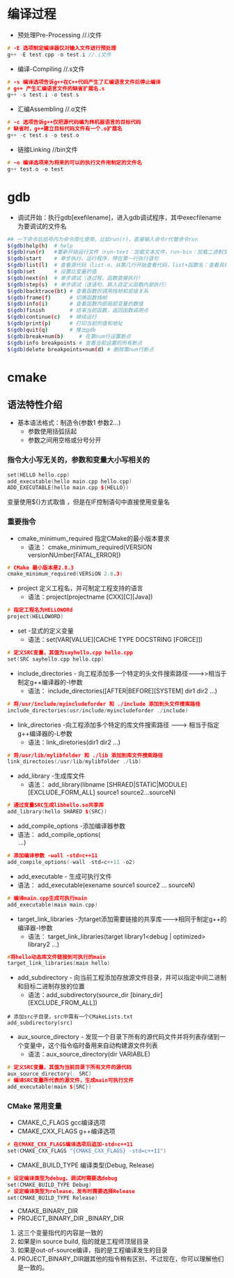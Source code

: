 # 编译过程
- 预处理Pre-Processing  //.i文件
```c++
# -E 选项制定编译器仅对输入文件进行预处理
g++ -E test.cpp -o test.i //.i文件
```
- 编译-Compiling     //.s文件
```c++
# -s 编译选项告诉g++在C++代码产生了汇编语言文件后停止编译
# g++ 产生汇编语言文件的缺省扩展名.s
g++ -s test.i -o test.s
```
- 汇编Assembling   //.o文件
```c++
# -c 选项告诉g++仅把源代码编为炜机器语言的目标代码
# 缺省时，g++建立目标代码文件有一个.o扩展名
g++ -c test.s -o test.o
```
- 链接Linking    //bin文件
```c++
# -o 编译选项来为将来的可以的执行文件用制定的文件名
g++ test.o -o test
```



# gdb
- 调试开始：执行gdb[exefilename]，进入gdb调试程序，其中execfilename为要调试的文件名
```bash
## 一下命令后括号内为命令简化使用，比如run(r)，直接输入命令r代替命令run
$(gdb)help(h)  # help
$(gdb)run(r)   #重新开始运行文件（run-text：加载文本文件，run-bin：加载二进制文件） 
$(gdb)start    # 单步执行，运行程序，停在第一行执行语句
$(gdb)list(l)  # 查看源代码（list-n，从第几行开始查看代码，list+函数名：查看具体的函数）
$(gdb)set      # 设置比变量的值
$(gdb)next(n)  # 单步调试（逐过程，函数直接执行）
$(gdb)step(s)  # 单步调试（逐语句，跳入自定义函数内部执行）
$(gdb)backtrace(bt) # 查看函数的调用栈帧和层级关系
$(gdb)frame(f)      # 切换函数栈帧
$(gdb)info(i)       # 查看函数内部局部变量的数值
$(gdb)finish        # 结束当前函数，返回函数调用点
$(gdb)continue(c)   # 继续运行
$(gdb)print(p)      # 打印当前的值和地址
$(gdb)quit(q)       # 推出gdb
$(gdb)break+num(b)     # 在第num行设置断点
$(gdb)info breakpoints # 查看当前设置的所有断点
$(gdb)delete breakpoints+num(d) # 删除第num行断点
```


# cmake
## 语法特性介绍
- 基本语法格式：制造令(参数1 参数2...)
    - 参数使用括弧括起
    - 参数之间用空格或分号分开
### 指令大小写无关的，参数和变量大小写相关的
```c++
set(HELLO hello.cpp)
add_executable(hello main.cpp hello.cpp)
ADD_EXECUTABLE(hello main.cpp ${HELLO})
``` 
变量使用${}方式取值 ，但是在IF控制语句中直接使用变量名
### 重要指令
<!-- ToDo ： add a c++ project 多目录构建 -->
-  cmake_minimum_required 指定CMake的最小版本要求
    - 语法： cmake_minimum_required(VERSION versionNUmber[FATAL_ERROR])
```c++
# CMake 最小版本是2.8.3
cmake_minimum_required(VERSiON 2.8.3)
```
- project 定义工程名，并可制定工程支持的语言
    - 语法：project(projectname [CXX][C][Java])
```c++
# 指定工程名为HELLOWORd
project(HELLOWORD)
```
- set -显式的定义变量
    - 语法：set(VAR[VALUE][CACHE TYPE DOCSTRING [FORCE]])
```c++
# 定义SRC变量，其值为sayhello.cpp hello.cpp
set(SRC sayhello.cpp hello.cpp)
```
- include_directories - 向工程添加多一个特定的头文件搜索路径--->>相当于制定g++编译器的-I参数
    - 语法： include_directories([AFTER|BEFORE][SYSTEM] dir1 dir2 ...)
```c++
# 将/usr/include/myincludeforder 和 ./include 添加到头文件搜索路径
include_directories(usr/include/myincludeforder ./include)
```
- link_directories -向工程添加多个特定的库文件搜索路径 ---> 相当于指定g++编译器的-L参数
    - 语法：link_diretories(dir1 dir2 ...)
```c++
# 将/usr/lib/mylibfolder 和 ./lib 添加到库文件搜索路径
link_directoies(/usr/lib/mylibfolder ./lib)
```
- add_library -生成库文件
    - 语法： add_library(libname [SHRAED|STATIC|MODULE][EXCLUDE_FORM_ALL] source1 source2...sourceN)
```c++
# 通过变量SRC生成libhello.so共享库
add_library(hello SHARED ${SRC})
```
- add_compile_options -添加编译器参数 
 - 语法： add_compile_options(<option>...)
```c++
# 添加编译参数 -wall -std=c++11
add_compile_options(-wall -std=c++11 -o2)
```
- add_executable - 生成可执行文件
- 语法： add_executable(exename source1 source2 ... sourceN)
```c++
# 编译main.cpp生成可执行main
add_executable(main main.cpp)
```
- target_link_libraries -为target添加需要链接的共享库--->相同于制定g++的编译器-I参数
    - 语法： target_link_libraries(target library1<debug | optimized> library2 ...)
```c++
#将hello动态库文件链接到可执行的main
target_link_libraries(main hello)
```
- add_subdirectory - 向当前工程添加存放源文件目录，并可以指定中间二进制和目标二进制存放的位置
    - 语法：add_subdirectory(source_dir [binary_dir][EXCLUDE_FROM_ALL])
```
# 添加src子目录，src中需有一个CMakeLists.txt
add_subdirectory(src)
```
- aux_source_directory - 发现一个目录下所有的源代码文件并将列表存储到一个变量中，这个指令临时备用来自动构建源文件列表
    - 语法：aux_source_directory(dir VARIABLE)
```c++
# 定义SRC变量，其值为当前目录下所有文件的源代码
aux_source_directory(. SRC)
# 编译SRC变量所代表的源文件，生成main可执行文件
add_executable(main ${SRC})
```
### CMake 常用变量
- CMAKE_C_FLAGS gcc编译选项
- CMAKE_CXX_FLAGS g++编译选项
```c++
# 在CMAKE_CXX_FLAGS编译选项后追加-std=c++11
set(CMAKE_CXX_FLAGS "{CMAKE_CXX_FLAGS} -std=c++11")
```
- CMAKE_BUILD_TYPE 编译类型(Debug, Release)
```c++
# 设定编译类型为debug，调试时需要选debug
set(CMAKE_BUILD_TYPE Debug)
# 设定编译类型为release，发布时需要选择Release
set(CMAKE_BUILD_TYPE Release)
```
- CMAKE_BINARY_DIR
- PROJECT_BINARY_DIR
<projectname>_BINARY_DIR
1. 这三个变量指代的内容是一致的
2. 如果是in source build, 指的就是工程师顶层目录
2. 如果是out-of-source编译，指的是工程编译发生的目录
4. PROJECT_BINARY_DIR跟其他的指令稍有区别，不过现在，你可以理解他们是一致的。











